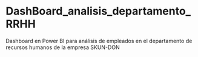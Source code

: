 # DashBoard_analisis_departamento_RRHH
Dashboard en Power BI para análisis de empleados en el departamento de recursos humanos de la empresa SKUN-DON

